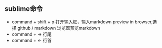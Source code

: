 ## sublime命令
- command + shift + p 打开输入框，输入markdown preview in browser,选择 github / markdown 浏览器预览markdown
- command + -> 行尾
- command + <- 行首
